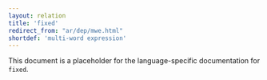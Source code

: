 ```yaml
---
layout: relation
title: 'fixed'
redirect_from: "ar/dep/mwe.html"
shortdef: 'multi-word expression'
---
```


This document is a placeholder for the language-specific documentation
for `fixed`.
